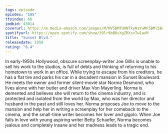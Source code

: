 ```yaml
---
tags: episode
epindex: "185"
tfoindex: 66
imdbid: 43014
coverurl: https://m.media-amazon.com/images/M/MV5BMTU0NTkyNzYwMF5BMl5BanBnXkFtZTgwMDU0NDk5MTI@._V1_SX202_CR0,0,202,300_.jpg
spotifyurl: https://open.spotify.com/show/39lr9bBUcXgZRXsxTw1axM
title: "Sunset Blvd."
releasedate: 1950
rating: "8.4"
---
```


In early-1950s Hollywood, obscure screenplay-writer Joe Gillis is unable to sell his work to the studios, is full of debts and thinking of returning to his hometown to work in an office. While trying to escape from his creditors, he has a flat tire and parks his car in a decadent mansion in Sunset Boulevard. He meets the owner and former silent-movie star Norma Desmond, who lives alone with her butler and driver Max Von Mayerling. Norma is demented and believes she will return to the cinema industry, and is protected and isolated from the world by Max, who was her director and husband in the past and still loves her. Norma proposes Joe to move to the mansion and help her in writing a screenplay for her comeback to the cinema, and the small-time writer becomes her lover and gigolo. When Joe falls in love with young aspiring writer Betty Schaefer, Norma becomes jealous and completely insane and her madness leads to a tragic end.